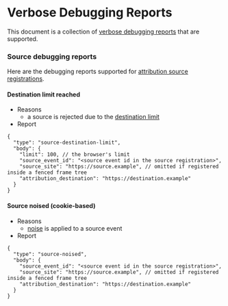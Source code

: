 Verbose Debugging Reports
=========================

This document is a collection of [verbose debugging
reports](https://github.com/WICG/attribution-reporting-api/blob/main/EVENT.md#optional-verbose-debugging-reports)
that are supported.

### Source debugging reports

Here are the debugging reports supported for [attribution source
registrations](https://github.com/WICG/attribution-reporting-api/blob/main/EVENT.md#registering-attribution-sources).

#### Destination limit reached

* Reasons
  * a source is rejected due to the [destination limit](https://github.com/WICG/attribution-reporting-api/blob/main/EVENT.md#limiting-the-number-of-unique-destinations-covered-by-unexpired-sources)
* Report

```jsonc
{
  "type": "source-destination-limit",
  "body": {
    "limit": 100, // the browser's limit
    "source_event_id": "<source event id in the source registration>",
    "source_site": "https://source.example", // omitted if registered inside a fenced frame tree
    "attribution_destination": "https://destination.example"
  }
}
```

#### Source noised (cookie-based)

* Reasons
  * [noise](https://github.com/WICG/attribution-reporting-api/blob/main/EVENT.md#data-limits-and-noise) is applied to a source event
* Report

```jsonc
{
  "type": "source-noised",
  "body": {
    "source_event_id": "<source event id in the source registration>",
    "source_site": "https://source.example", // omitted if registered inside a fenced frame tree
    "attribution_destination": "https://destination.example"
  }
}
```

